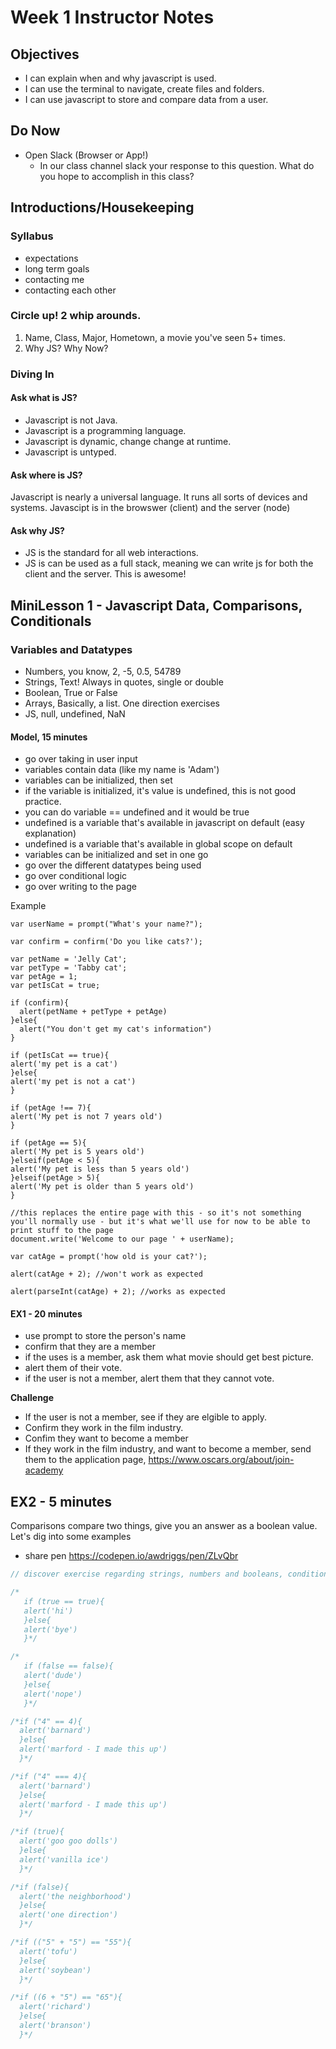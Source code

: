 # Week 1 Instructor Notes
## Objectives
- I can explain when and why javascript is used.
- I can use the terminal to navigate, create files and folders.
- I can use javascript to store and compare data from a user.

## Do Now
- Open Slack (Browser or App!)
  - In our class channel slack your response to this question. What do you hope to accomplish in this class?

## Introductions/Housekeeping

### Syllabus
  - expectations
  - long term goals
  - contacting me
  - contacting each other

### Circle up! 2 whip arounds.
  1. Name, Class, Major, Hometown, a movie you've seen 5+ times.
  2. Why JS? Why Now?

### Diving In
#### Ask what is JS?
  - Javascript is not Java.
  - Javascript is a programming language.
  - Javascript is dynamic, change change at runtime.
  - Javascript is untyped.

#### Ask where is JS?
Javascript is nearly a universal language. It runs all sorts of devices and systems. Javascipt is in the browswer (client) and the server (node)

#### Ask why JS?
  - JS is the standard for all web interactions.
  - JS is can be used as a full stack, meaning we can write js for both the client and the server. This is awesome!

## MiniLesson 1 - Javascript Data, Comparisons, Conditionals

### Variables and Datatypes
  - Numbers, you know, 2, -5, 0.5, 54789
  - Strings, Text! Always in quotes, single or double
  - Boolean, True or False
  - Arrays, Basically, a list. One direction exercises
  - JS, null, undefined, NaN

#### Model, 15 minutes
  - go over taking in user input
  - variables contain data (like my name is 'Adam')
  - variables can be initialized, then set
  - if the variable is initialized, it's value is undefined, this is not good practice.
  - you can do variable == undefined and it would be true
  - undefined is a variable that's available in javascript on default (easy explanation)
  - undefined is a variable that's available in global scope on default
  - variables can be initialized and set in one go
  - go over the different datatypes being used
  - go over conditional logic
  - go over writing to the page

  Example
  ```
  var userName = prompt("What's your name?");

  var confirm = confirm('Do you like cats?');

  var petName = 'Jelly Cat';
  var petType = 'Tabby cat';
  var petAge = 1;
  var petIsCat = true;

  if (confirm){
    alert(petName + petType + petAge)
  }else{
    alert("You don't get my cat's information")
  }

if (petIsCat == true){
  alert('my pet is a cat')
}else{
  alert('my pet is not a cat')
}

if (petAge !== 7){
  alert('My pet is not 7 years old')
}

if (petAge == 5){
  alert('My pet is 5 years old')
}elseif(petAge < 5){
  alert('My pet is less than 5 years old')
}elseif(petAge > 5){
  alert('My pet is older than 5 years old')
}

//this replaces the entire page with this - so it's not something you'll normally use - but it's what we'll use for now to be able to print stuff to the page
document.write('Welcome to our page ' + userName);

var catAge = prompt('how old is your cat?');

alert(catAge + 2); //won't work as expected

alert(parseInt(catAge) + 2); //works as expected
```

#### EX1 - 20 minutes
- use prompt to store the person's name
- confirm that they are a member
- if the uses is a member, ask them what movie should get best picture.
- alert them of their vote.
- if the user is not a member, alert them that they cannot vote.

**Challenge**
- If the user is not a member, see if they are elgible to apply.
- Confirm they work in the film industry.
- Confim they want to become a member
- If they work in the film industry, and want to become a member, send them to the application page, https://www.oscars.org/about/join-academy

## EX2 - 5 minutes
Comparisons compare two things, give you an answer as a boolean value. Let's dig into some examples
- share pen https://codepen.io/awdriggs/pen/ZLvQbr

```javascript
// discover exercise regarding strings, numbers and booleans, conditional logic

/*
   if (true == true){
   alert('hi')
   }else{
   alert('bye')
   }*/

/*
   if (false == false){
   alert('dude')
   }else{
   alert('nope')
   }*/

/*if ("4" == 4){
  alert('barnard')
  }else{
  alert('marford - I made this up')
  }*/

/*if ("4" === 4){
  alert('barnard')
  }else{
  alert('marford - I made this up')
  }*/

/*if (true){
  alert('goo goo dolls')
  }else{
  alert('vanilla ice')
  }*/

/*if (false){
  alert('the neighborhood')
  }else{
  alert('one direction')
  }*/

/*if (("5" + "5") == "55"){
  alert('tofu')
  }else{
  alert('soybean')
  }*/

/*if ((6 + "5") == "65"){
  alert('richard')
  }else{
  alert('branson')
  }*/
```
